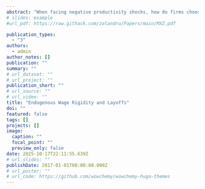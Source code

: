 ```yaml
---
abstract: "When facing negative productivity shocks, how do firms choose between wage cuts and layoffs?  Empirically, those that fire more workers cut wages the least-- a pattern often attributed to exogenous wage rigidity. I argue instead that it reflects firms’ active choice: layoffs help firms improve workforce composition, making wage cuts less desirable. I develop an equilibrium search model where firms employ risk-averse workers of varying match productivity on dynamic contracts. Although in principle the firm has to manage individual contracts with a continuum of employees, I show that the model can be solved tractably and equivalently with tenure-specific contracts. To facilitate the role of layoffs, I assume that, within a cohort, the firm is not allowed to wage discriminate, but can fire freely. This constraint induces firms to shed low-productivity matches while smoothing wages of the survivors. The model uniquely predicts that this layoff–wage rigidity relationship arises not only across firms but also within firms, across worker tenure. Using matched employer–employee data from France, I document that junior workers face up to five times higher layoff risk than senior workers yet experience virtually no wage pass-through, consistent with the theoretical prediction. Policy analysis of the quantified model shows that minimum wage, a source of exogenous wage rigidity, has minimal impact on both job-finding and layoff rates."
# slides: example
#url_pdf: https://raw.githack.com/zalandru/Papers/main/MXZ.pdf

publication_types:
  - "3"
authors:
  - admin
author_notes: []
publication: ""
summary: ""
# url_dataset: ""
# url_project: ""
publication_short: ""
# url_source: ""
# url_video: ""
title: "Endogenous Wage Rigidity and Layoffs"
doi: ""
featured: false
tags: []
projects: []
image:
  caption: ""
  focal_point: ""
  preview_only: false
date: 2025-10-17T22:11:55.639Z
# url_slides: ""
publishDate: 2017-01-01T00:00:00.000Z
# url_poster: ""
# url_code: https://github.com/wowchemy/wowchemy-hugo-themes
---
```

